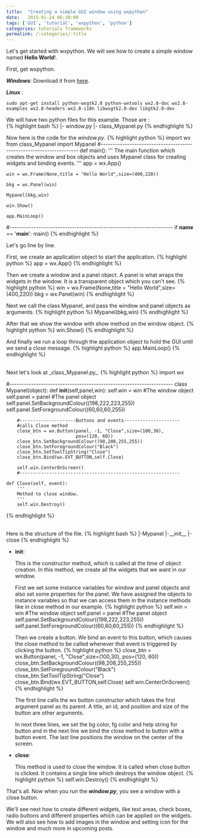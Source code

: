 ```yaml
---
title:  "Creating a simple GUI window using wxpython"
date:   2015-01-24 06:30:00
tags: ['GUI', 'tutorial', 'wxpython', 'python']
categories: tutorials frameworks
permalink: /:categories/:title
---
```


Let's get started with wxpython. We will see how to create a simple window named **Hello World**!.

First, get wxpython.

_**Windows**_:  Download it from <a href="http://www.wxpython.org/download.php">here</a>.<br>  

_**Linux**_  :    

    sudo apt-get install python-wxgtk2.8 python-wxtools wx2.8-doc wx2.8-examples wx2.8-headers wx2.8-i18n libwxgtk2.8-dev libgtk2.0-dev

We will have two python files for this example. Those are :<br>
{% highlight bash %}
|- window.py
|- class_Mypanel.py
{% endhighlight %}

Now here is the code for the _window.py_.
{% highlight python %}
import wx
from class_Mypanel import Mypanel
#--------------------------------------------------------------------
def main():
    '''
    The main function which creates the window and box objects and uses
    Mypanel class for creating widgets and binding events.
    '''
    app = wx.App()

    win = wx.Frame(None,title = "Hello World",size=(400,220))

    bkg = wx.Panel(win)
    
    Mypanel(bkg,win)

    win.Show()

    app.MainLoop()

#--------------------------------------------------------------------
if __name__ == '__main__':
    main()
{% endhighlight %}

Let's go line by line.

First, we create an application object to start the application.
{% highlight python %}
app = wx.App()
{% endhighlight %}

Then we create a window and a panel object. A panel is what wraps the widgets in the window. It is a transparent object which you can't see.
{% highlight python %}
win = wx.Frame(None,title = "Hello World",size=(400,220))
bkg = wx.Panel(win)
{% endhighlight %}

Next we call the class Mypanel, and pass the window and panel objects as arguments.
{% highlight python %}
Mypanel(bkg,win)
{% endhighlight %}

After that we show the window with show method on the window object.
{% highlight python %}
win.Show()
{% endhighlight %}

And finally we run a loop through the application object to hold the GUI until we send a close message.
{% highlight python %}
app.MainLoop()
{% endhighlight %}

<br>
Next let's look at _class_Mypanel.py_.
{% highlight python %}
import wx

#--------------------------------------------------------------------
class Mypanel(object):
    def __init__(self,panel,win):
        self.win = win                             #The window object
        self.panel = panel                         #The panel object
        self.panel.SetBackgroundColour((198,222,223,255))
        self.panel.SetForegroundColour((60,60,60,255))
                       
        #---------------------Buttons and events---------------------
        #calls Close method
        close_btn = wx.Button(panel, -1, "Close",size=(100,30),
                              pos=(120, 60))
        close_btn.SetBackgroundColour((98,208,255,255))
        close_btn.SetForegroundColour("Black")
        close_btn.SetToolTipString("Close")
        close_btn.Bind(wx.EVT_BUTTON,self.Close)

        self.win.CenterOnScreen()
        #------------------------------------------------------------

    def Close(self, event):
        '''
        Method to close window.
        '''
        self.win.Destroy()

{% endhighlight %}

<br>
Here is the structure of the file.
{% highlight bash %}
  |-Mypanel
    |-__init__
    |-close
{% endhighlight %}

* **__init__**:

   This is the constructor method, which is called at the time of object creation. In this method, we create all the widgets that we want in our window.

   First we set some instance variables for window and panel objects and also set some properties for the panel.
   We have assigned the objects to instance variables so that we can access them in the instance methods like in close method in our example.
   {% highlight python %}
   self.win = win                                      #The window object
   self.panel = panel                                   #The panel object
   self.panel.SetBackgroundColour((198,222,223,255))
   self.panel.SetForegroundColour((60,60,60,255))
   {% endhighlight %}

   Then we create a button. We bind an event to this button, which causes the close method to be called whenever that event is triggered by clicking the button.
   {% highlight python %}
   close_btn = wx.Button(panel, -1, "Close",size=(100,30), pos=(120, 60))
   close_btn.SetBackgroundColour((98,208,255,255))
   close_btn.SetForegroundColour("Black")
   close_btn.SetToolTipString("Close")
   close_btn.Bind(wx.EVT_BUTTON,self.Close)
   self.win.CenterOnScreen()
   {% endhighlight %}

   The first line calls the wx button constructor which takes the first argument panel as its parent. A title, an id, and position and size of the button are other arguments.

   In next three lines, we set the bg color, fg color and help string for button and in the next line we bind the close method to button with a button event.
   The last line positions the window on the center of the screen.

* **close**:

   This method is used to close the window. It is called when close button is clicked. It contains a single line which destroys the window object.
   {% highlight python %}
   self.win.Destroy()
   {% endhighlight %}

That's all. Now when you run the _**window.py**_, you see a window with a close button.

We'll see next how to create different widgets, like text areas, check boxes, radio buttons and different properties which can be applied on the widgets.
We will also see how to add images in the window and setting icon for the window and much more in upcoming posts.
